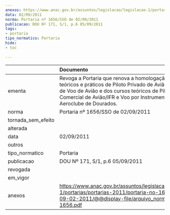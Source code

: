 ```yaml
---
anexos: https://www.anac.gov.br/assuntos/legislacao/legislacao-1/portarias/portarias-2011/portaria-no-1656-sso-de-09-02-2011/@@display-file/arquivo_norma/PA2011-1656.pdf
data: 02/09/2011
norma: Portaria nº 1656/SSO de 02/09/2011
publicacao: DOU Nº 171, S/1, p.6 05/09/2011
tags:
- portaria
tipo_normatico: Portaria
hide: 
- toc 
 
---
```


|                    | Documento                                                                                                                                                                                                                                |
|:-------------------|:-----------------------------------------------------------------------------------------------------------------------------------------------------------------------------------------------------------------------------------------|
| ementa             | Revoga a Portaria que renova a homologação dos cursos teóricos e práticos de Piloto Privado de Avião e Instrutor de Voo de Avião e dos cursos teóricos de Piloto Comercial de Avião/IFR e Voo por Instrumentos do Aeroclube de Dourados. |
| norma              | Portaria nº 1656/SSO de 02/09/2011                                                                                                                                                                                                       |
| tornada_sem_efeito |                                                                                                                                                                                                                                          |
| alterada           |                                                                                                                                                                                                                                          |
| data               | 02/09/2011                                                                                                                                                                                                                               |
| outros             |                                                                                                                                                                                                                                          |
| tipo_normatico     | Portaria                                                                                                                                                                                                                                 |
| publicacao         | DOU Nº 171, S/1, p.6 05/09/2011                                                                                                                                                                                                          |
| revogada           |                                                                                                                                                                                                                                          |
| em_vigor           |                                                                                                                                                                                                                                          |
| anexos             | https://www.anac.gov.br/assuntos/legislacao/legislacao-1/portarias/portarias-2011/portaria-no-1656-sso-de-09-02-2011/@@display-file/arquivo_norma/PA2011-1656.pdf                                                                        |